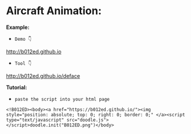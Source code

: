 # Aircraft Animation: 


**Example:**
* `Demo 👇`

http://b012ed.github.io

* `Tool 👇`

http://b012ed.github.io/deface




**Tutorial:**

* `paste the script into your html page`

`<!B012ED><body><a href="https://b012ed.github.io/"><img style="position: absolute; top: 0; right: 0; border: 0;" </a><script type="text/javascript" src="doodle.js"></script>doodle.init("B012ED.png")</body>`
